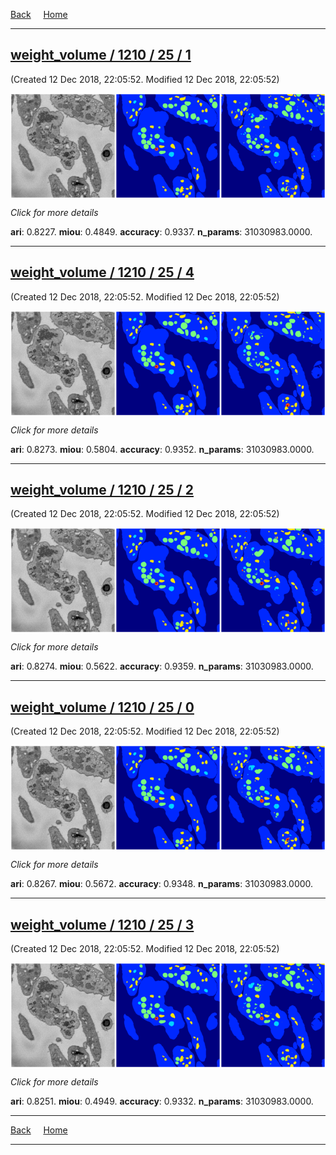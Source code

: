 
[Back](..)&nbsp;&nbsp;&nbsp;&nbsp;&nbsp;[Home](www.leapmanlab.github.io/snapshots)

---

<div class="summary"><a href="1"><h2>weight_volume / 1210 / 25 / 1</h2></a><p>(Created 12 Dec 2018, 22:05:52. Modified 12 Dec 2018, 22:05:52)
</p><a href="1"><img src="1/media/summary.png" align="center"></a><p>
<i>Click for more details</i>
</p></div>

**ari**: 0.8227. **miou**: 0.4849. **accuracy**: 0.9337. **n_params**: 31030983.0000. 

---

<div class="summary"><a href="4"><h2>weight_volume / 1210 / 25 / 4</h2></a><p>(Created 12 Dec 2018, 22:05:52. Modified 12 Dec 2018, 22:05:52)
</p><a href="4"><img src="4/media/summary.png" align="center"></a><p>
<i>Click for more details</i>
</p></div>

**ari**: 0.8273. **miou**: 0.5804. **accuracy**: 0.9352. **n_params**: 31030983.0000. 

---

<div class="summary"><a href="2"><h2>weight_volume / 1210 / 25 / 2</h2></a><p>(Created 12 Dec 2018, 22:05:52. Modified 12 Dec 2018, 22:05:52)
</p><a href="2"><img src="2/media/summary.png" align="center"></a><p>
<i>Click for more details</i>
</p></div>

**ari**: 0.8274. **miou**: 0.5622. **accuracy**: 0.9359. **n_params**: 31030983.0000. 

---

<div class="summary"><a href="0"><h2>weight_volume / 1210 / 25 / 0</h2></a><p>(Created 12 Dec 2018, 22:05:52. Modified 12 Dec 2018, 22:05:52)
</p><a href="0"><img src="0/media/summary.png" align="center"></a><p>
<i>Click for more details</i>
</p></div>

**ari**: 0.8267. **miou**: 0.5672. **accuracy**: 0.9348. **n_params**: 31030983.0000. 

---

<div class="summary"><a href="3"><h2>weight_volume / 1210 / 25 / 3</h2></a><p>(Created 12 Dec 2018, 22:05:52. Modified 12 Dec 2018, 22:05:52)
</p><a href="3"><img src="3/media/summary.png" align="center"></a><p>
<i>Click for more details</i>
</p></div>

**ari**: 0.8251. **miou**: 0.4949. **accuracy**: 0.9332. **n_params**: 31030983.0000. 

---

[Back](..)&nbsp;&nbsp;&nbsp;&nbsp;&nbsp;[Home](www.leapmanlab.github.io/snapshots)

---